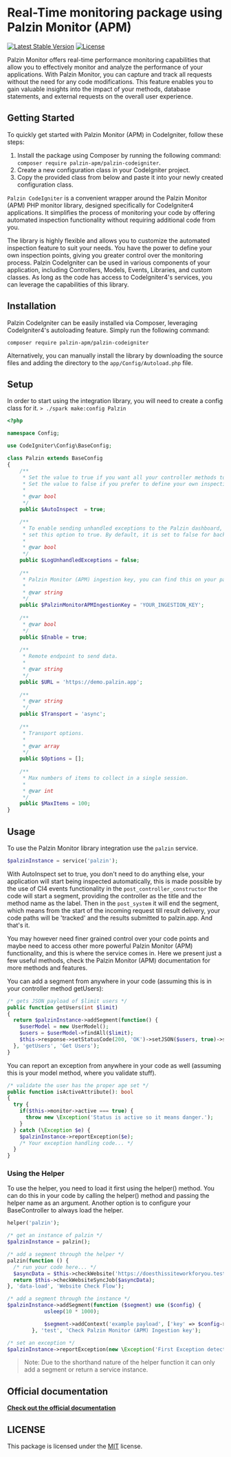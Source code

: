 # Real-Time monitoring package using Palzin Monitor (APM) 

[![Latest Stable Version](https://poser.pugx.org/palzin-apm/palzin-codeigniter/v/stable)](https://packagist.org/packages/palzin-apm/palzin-codeigniter)
[![License](https://poser.pugx.org/palzin-apm/palzin-codeigniter/license)](//packagist.org/packages/palzin-apm/palzin-codeigniter)


Palzin Monitor offers real-time performance monitoring capabilities that allow you to effectively monitor and analyze the performance of your applications. With Palzin Monitor, you can capture and track all requests without the need for any code modifications. This feature enables you to gain valuable insights into the impact of your methods, database statements, and external requests on the overall user experience.

## Getting Started

To quickly get started with Palzin Monitor (APM) in CodeIgniter, follow these steps:

1. Install the package using Composer by running the following command: `composer require palzin-apm/palzin-codeigniter`.
2. Create a new configuration class in your CodeIgniter project.
3. Copy the provided class from below and paste it into your newly created configuration class.

`Palzin CodeIgniter` is a convenient wrapper around the Palzin Monitor (APM) PHP monitor library, designed specifically for CodeIgniter4 applications.
It simplifies the process of monitoring your code by offering automated inspection functionality without requiring additional code from you.

The library is highly flexible and allows you to customize the automated inspection feature to suit your needs.
You have the power to define your own inspection points, giving you greater control over the monitoring process.
Palzin CodeIgniter can be used in various components of your application, including Controllers, Models, Events, Libraries, and custom classes.
As long as the code has access to CodeIgniter4's services, you can leverage the capabilities of this library.

## Installation

Palzin CodeIgniter can be easily installed via Composer, leveraging CodeIgniter4's autoloading feature. Simply run the following command:

```
composer require palzin-apm/palzin-codeigniter
```

Alternatively, you can manually install the library by downloading the source files and adding the directory to the `app/Config/Autoload.php` file.

## Setup

In order to start using the integration library, you will need to create a config class for it.
`> ./spark make:config Palzin`


```php
<?php

namespace Config;

use CodeIgniter\Config\BaseConfig;

class Palzin extends BaseConfig
{
    /**
     * Set the value to true if you want all your controller methods to be automatically inspected.
     * Set the value to false if you prefer to define your own inspection points, which offers greater flexibility.
     *
     * @var bool
     */
    public $AutoInspect  = true;

    /**
     * To enable sending unhandled exceptions to the Palzin dashboard, 
     * set this option to true. By default, it is set to false for backward compatibility.
     * 
     * @var bool
     */
    public $LogUnhandledExceptions = false;
    
    /**
     * Palzin Monitor (APM) ingestion key, you can find this on your palzin dashboard
     *
     * @var string
     */
    public $PalzinMonitorAPMIngestionKey = 'YOUR_INGESTION_KEY';
    
    /**
     * @var bool
     */
    public $Enable = true;
    
    /**
     * Remote endpoint to send data.
     *
     * @var string
     */
    public $URL = 'https://demo.palzin.app';
    
    /**
     * @var string
     */
    public $Transport = 'async';
    
    /**
     * Transport options.
     *
     * @var array
     */
    public $Options = [];
    
    /**
     * Max numbers of items to collect in a single session.
     *
     * @var int
     */
    public $MaxItems = 100;
}
```

## Usage

To use the Palzin Monitor library integration use the `palzin` service.

```php
$palzinInstance = service('palzin');
```

With AutoInspect set to true, you don't need to do anything else, your application will start being inspected
automatically, this is made possible by the use of CI4 events functionality in the `post_controller_constructor`
the code will start a segment, providing the controller as the title and the method name as the label.
Then in the `post_system` it will end the segment, which means from the start of the incoming request till result
delivery, your code paths will be 'tracked' and the results submitted to palzin.app. And that's it.

You may however need finer grained control over your code points and maybe need to access other more powerful
Palzin Monitor (APM) functionality, and this is where the service comes in. Here we present just a few useful methods,
check the Palzin Monitor (APM) documentation for more methods and features.

You can add a segment from anywhere in your code (assuming this is in your controller method getUsers):

```php
/* gets JSON payload of $limit users */
public function getUsers(int $limit)
{
  return $palzinInstance->addSegment(function() {
    $userModel = new UserModel();
    $users = $userModel->findAll($limit);
    $this->response->setStatusCode(200, 'OK')->setJSON($users, true)->send();
  }, 'getUsers', 'Get Users');
}
```

You can report an exception from anywhere in your code as well (assuming this is your model method, where you validate stuff).
```php
/* validate the user has the proper age set */
public function isActiveAttribute(): bool
{
  try {
    if($this->monitor->active === true) {
      throw new \Exception('Status is active so it means danger.');
    }
  } catch (\Exception $e) {
    $palzinInstance->reportException($e);
    /* Your exception handling code... */
  }
}
```

### Using the Helper

To use the helper, you need to load it first using the helper() method. 
You can do this in your code by calling the helper() method and passing the helper name as an argument. 
Another option is to configure your BaseController to always load the helper.

```php
helper('palzin');

/* get an instance of palzin */
$palzinInstance = palzin();

/* add a segment through the helper */
palzin(function () {
  /* run your code here... */
  $asyncData = $this->checkWebsite('https://doesthissiteworkforyou.test');
  return $this->checkWebsiteSyncJob($asyncData);
}, 'data-load', 'Website Check Flow');

/* add a segment through the instance */
$palzinInstance->addSegment(function ($segment) use ($config) {
            usleep(10 * 1000);

            $segment->addContext('example payload', ['key' => $config->get('palzin.key')]);
        }, 'test', 'Check Palzin Monitor (APM) Ingestion key');

/* set an exception */
$palzinInstance->reportException(new \Exception('First Exception detected using Palzin Monitor (APM)'));
```

> Note: Due to the shorthand nature of the helper function it can only add a segment or return a service instance.

## Official documentation

**[Check out the official documentation](https://palzin.app/guides/codeigniter-introduction)**

## LICENSE

This package is licensed under the [MIT](LICENSE) license.
